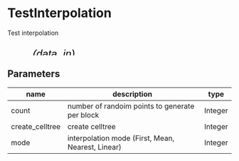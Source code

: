 
# TestInterpolation
Test interpolation

<svg width="3257.9999999999995" height="180" >
<style>.text { font: normal 24.0px sans-serif;}tspan{ font: italic 24.0px sans-serif;}.moduleName{ font: italic 30px sans-serif;}</style>
<rect x="0" y="60" width="325.79999999999995" height="90" rx="5" ry="5" style="fill:#64c8c8ff;" />
<rect x="6.0" y="60" width="30" height="30" rx="0" ry="0" style="fill:#c81e1eff;" >
<title>data_in</title></rect>
<rect x="21.0" y="30" width="1.0" height="30" rx="0" ry="0" style="fill:#000000;" />
<rect x="21.0" y="30" width="30" height="1.0" rx="0" ry="0" style="fill:#000000;" />
<text x="57.0" y="33.0" class="text" ><tspan> (data_in)</tspan></text>
<text x="6.0" y="115.5" class="moduleName" >TestInterpolation</text></svg>

## Parameters
|name|description|type|
|-|-|-|
|count|number of randoim points to generate per block|Integer|
|create_celltree|create celltree|Integer|
|mode|interpolation mode (First, Mean, Nearest, Linear)|Integer|
